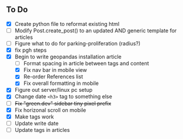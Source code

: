 


## To Do
- [X] Create python file to reformat existing html
- [ ] Modify Post.create_post() to an updated AND generic template for articles
- [ ] Figure what to do for parking-proliferation (radius?)
- [X] fix pgh steps
- [X] Begin to write geopandas installation article
  - [ ] Format spacing in article between tags and content
  - [X] Fix nav bar in mobile view
  - [X] Re-order References list
  - [X] Fix overall formatting in mobile
- [X] Figure out server/linux pc setup
- [X] Change date `<h3>` tag to something else
- [ ] ~~Fix "green.dev" sidebar tiny pixel prefix~~
- [X] Fix horizonal scroll on mobile
- [X] Make tags work
- [ ] Update write date
- [ ] Update tags in articles